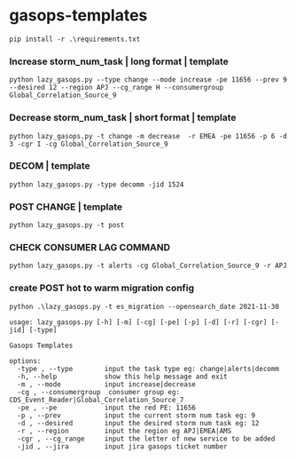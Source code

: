 # gasops-templates

```
pip install -r .\requirements.txt
```

### Increase storm_num_task | long format | template
`python lazy_gasops.py --type change --mode increase -pe 11656 --prev 9 --desired 12 --region APJ --cg_range H --consumergroup Global_Correlation_Source_9`

### Decrease storm_num_task | short format | template
`python lazy_gasops.py -t change -m decrease  -r EMEA -pe 11656 -p 6 -d 3 -cgr I -cg Global_Correlation_Source_9`

### DECOM | template
`python lazy_gasops.py -type decomm -jid 1524`

### POST CHANGE | template
`python lazy_gasops.py -t post`

### CHECK CONSUMER LAG COMMAND
`python lazy_gasops.py -t alerts -cg Global_Correlation_Source_9 -r APJ`

### create POST hot to warm migration config
`python .\lazy_gasops.py -t es_migration --opensearch_date 2021-11-30`

```
usage: lazy_gasops.py [-h] [-m] [-cg] [-pe] [-p] [-d] [-r] [-cgr] [-jid] [-type]

Gasops Templates

options:
  -type , --type        input the task type eg: change|alerts|decomm
  -h, --help            show this help message and exit
  -m , --mode           input increase|decrease
  -cg , --consumergroup  consumer group eg: CDS_Event_Reader|Global_Correlation_Source_7
  -pe , --pe            input the red PE: 11656
  -p , --prev           input the current storm num task eg: 9
  -d , --desired        input the desired storm num task eg: 12
  -r , --region         input the region eg APJ|EMEA|AMS
  -cgr , --cg_range     input the letter of new service to be added
  -jid , --jira         input jira gasops ticket number
```